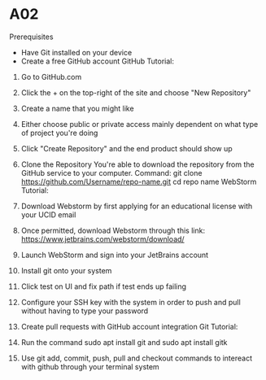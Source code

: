 # A02
Prerequisites
- Have Git installed on your device
- Create a free GitHub account
GitHub Tutorial:
1. Go to GitHub.com
2. Click the + on the top-right of the site and choose "New Repository"
3. Create a name that you might like
4. Either choose public or private access mainly dependent on what type of project you're doing
5. Click "Create Repository" and the end product should show up

2. Clone the Repository
You're able to download the repository from the GitHub service to your computer.
Command:
git clone https://github.com/Username/repo-name.git
cd repo name
WebStorm Tutorial:
1. Download Webstorm by first applying for an educational license with your UCID email
2. Once permitted, download Webstorm through this link: https://www.jetbrains.com/webstorm/download/ 
3. Launch WebStorm and sign into your JetBrains account
4. Install git onto your system
5. Click test on UI and fix path if test ends up failing
6. Configure your SSH key with the system in order to push and pull without having to type your password
7. Create pull requests with GitHub account integration
Git Tutorial:
1. Run the command sudo apt install git and sudo apt install gitk
2. Use git add, commit, push, pull and checkout commands to intereact with github through your terminal system
